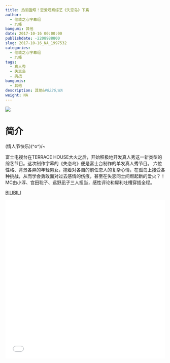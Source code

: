 ```yaml
---
title: 热泪盈眶！恋爱观察综艺《失恋岛》下篇
author: 
  - 伦敦之心字幕组
  - 九條
bangumi: 其他
date: 2017-10-16 00:00:00
publishdate: -2208988800
slug: 2017-10-16_NA_1997532
categories: 
  - 伦敦之心字幕组
  - 九條
tags: 
  - 真人秀
  - 失恋岛
  - 挑战
bangumis: 
  - 其他
description: 其他&#8226;NA
weight: NA
---
```


![](https://i.imgur.com/51wb4tO.jpg)

# 简介  
 (情人节快乐)(^o^)/~


富士电视台在TERRACE HOUSE大火之后，开始积极地开发真人秀这一新类型的综艺节目。这次制作字幕的《失恋岛》便是富士台制作的单发真人秀节目。 六位性格、背景各异的年轻男女，抱着对各自的前任恋人的复杂心情，在孤岛上接受各种挑战，从而学会勇敢面对过去感情的伤痕，甚至在失恋同士间燃起新的爱火？！ MC由小淳、宫田聡子、远野凪子三人担当，感性评论和犀利吐槽穿插全程。

  [BILIBILI](https://www.bilibili.com/video/av1997532/)


  <iframe src="//www.bilibili.com/html/html5player.html?cid=3087170&aid=1997532" width="100%" height="500" frameborder="0" allowfullscreen="allowfullscreen"></iframe>
